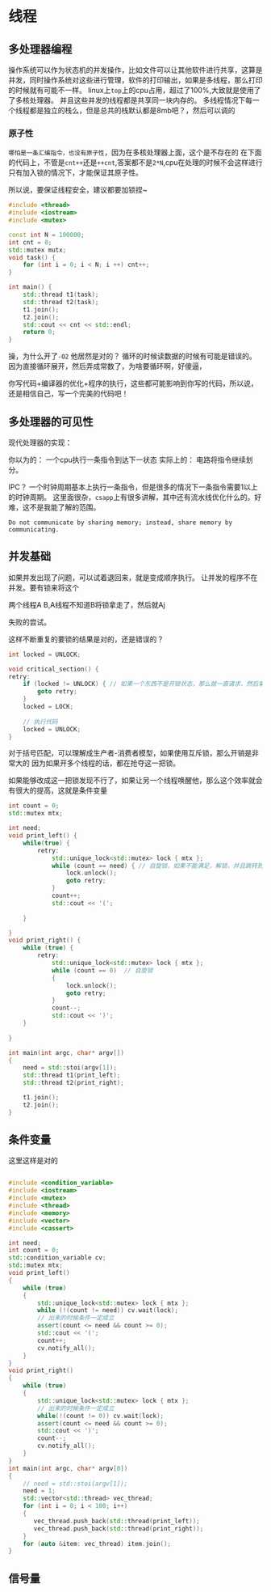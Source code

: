 # 线程

## 多处理器编程

操作系统可以作为状态机的并发操作，比如文件可以让其他软件进行共享，这算是并发，同时操作系统对这些进行管理，软件的打印输出，如果是多线程，那么打印的时候就有可能不一样。
linux上`top`上的cpu占用，超过了100%,大致就是使用了了多核处理器。
并且这些并发的线程都是共享同一块内存的。
多线程情况下每一个线程都是独立的栈么，但是总共的栈默认都是8mb吧？，然后可以调的


### 原子性

`哪怕是一条汇编指令，也没有原子性`，因为在多核处理器上面，这个是不存在的
在下面的代码上，不管是`cnt++`还是`++cnt`,答案都不是`2*N`,cpu在处理的时候不会这样进行
只有加入锁的情况下，才能保证其原子性。

所以说，要保证线程安全，建议都要加锁捏~

```c++
#include <thread>
#include <iostream>
#include <mutex>

const int N = 100000;
int cnt = 0;
std::mutex mutx;
void task() {
    for (int i = 0; i < N; i ++) cnt++;
}

int main() {
    std::thread t1(task);
    std::thread t2(task);
    t1.join();
    t2.join();
    std::cout << cnt << std::endl;
    return 0;
}
```

操，为什么开了`-O2` 他居然是对的？ 循环的时候读数据的时候有可能是错误的。
因为直接循环展开，然后弄成常数了，为啥要循环啊，好傻逼，

你写代码+编译器的优化+程序的执行，这些都可能影响到你写的代码，所以说，还是相信自己，写一个完美的代码吧！

## 多处理器的可见性 

现代处理器的实现：

你以为的：
    一个cpu执行一条指令到达下一状态
实际上的：
    电路将指令继续划分。

IPC？
一个时钟周期基本上执行一条指令，但是很多的情况下一条指令需要1以上的时钟周期。
这里面很杂，`csapp`上有很多讲解，其中还有流水线优化什么的。好难，这不是我能了解的范围。

`Do not communicate by sharing memory; instead, share memory by communicating.`

## 并发基础

如果并发出现了问题，可以试着退回来，就是变成顺序执行。
让并发的程序不在并发。要有锁来将这个

两个线程A B,A线程不知道B将锁拿走了，然后就Aj

失败的尝试。

这样不断重复的要锁的结果是对的，还是错误的？

```c++
int locked = UNLOCK;

void critical_section() {
retry:
    if (locked != UNLOCK) { // 如果一个东西不是开锁状态，那么就一直请求，然后拿到锁 
        goto retry;
    }
    locked = LOCK;
    
    // 执行代码
    locked = UNLOCK;
}

```

对于括号匹配，可以理解成生产者-消费者模型，如果使用互斥锁，那么开销是非常大的
因为如果开多个线程的话，都在抢夺这一把锁。

如果能够改成这一把锁发现不行了，如果让另一个线程唤醒他，那么这个效率就会有很大的提高，这就是条件变量

```c++
int count = 0;
std::mutex mtx;

int need;
void print_left() {
    while(true) {
        retry:
            std::unique_lock<std::mutex> lock { mtx };
            while (count == need) { // 自旋锁，如果不能满足，解锁，并且跳转到 retry那里
                lock.unlock();
                goto retry;
            }
            count++;
            std::cout << '(';
    
    }

}
void print_right() {
    while (true) {
        retry:
            std::unique_lock<std::mutex> lock { mtx };
            while (count == 0)  // 自旋锁
            {
                lock.unlock();
                goto retry;
            }
            count--;
            std::cout << ')';
    }
    
}

int main(int argc, char* argv[])
{
    need = std::stoi(argv[1]);
    std::thread t1(print_left);
    std::thread t2(print_right);

    t1.join();
    t2.join();
}
```

## 条件变量

这里这样是对的

```c++

#include <condition_variable>
#include <iostream>
#include <mutex>
#include <thread>
#include <memory>
#include <vector>
#include <cassert>

int need;
int count = 0;
std::condition_variable cv;
std::mutex mtx;
void print_left()
{
    while (true)
    {
        std::unique_lock<std::mutex> lock { mtx };
        while (!(count != need)) cv.wait(lock);
        // 出来的时候条件一定成立
        assert(count <= need && count >= 0);
        std::cout << '(';
        count++;
        cv.notify_all();
    }
}
void print_right()
{
    while (true)
    {
        std::unique_lock<std::mutex> lock { mtx };
        // 出来的时候条件一定成立
        while(!(count != 0)) cv.wait(lock);
        assert(count <= need && count >= 0);
        std::cout << ')';                  
        count--;
        cv.notify_all();
    }
}
int main(int argc, char* argv[0])
{
    // need = std::stoi(argv[1]);
    need = 1;
    std::vector<std::thread> vec_thread;
    for (int i = 0; i < 100; i++)
    {
       vec_thread.push_back(std::thread(print_left));
       vec_thread.push_back(std::thread(print_right));
    }
    for (auto &item: vec_thread) item.join();
}
```

## 信号量

